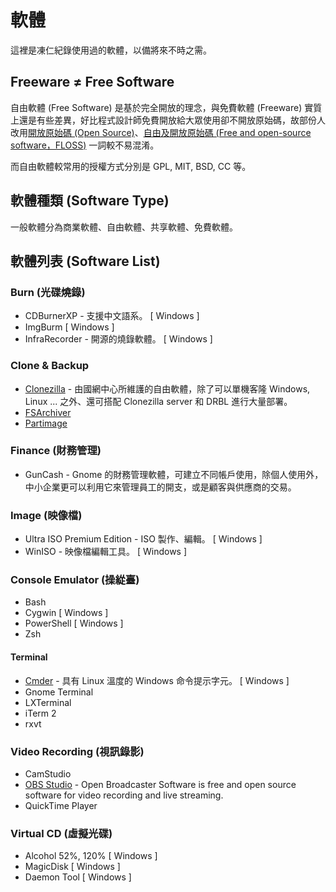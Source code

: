 # 軟體

這裡是凍仁紀錄使用過的軟體，以備將來不時之需。


## Freeware ≠ Free Software

自由軟體 (Free Software) 是基於完全開放的理念，與免費軟體 (Freeware) 實質上還是有些差異，好比程式設計師免費開放給大眾使用卻不開放原始碼，故部份人改用[開放原始碼 (Open Source)][open_source]、[自由及開放原始碼 (Free and open-source software，FLOSS)][floss] 一詞較不易混淆。

而自由軟體較常用的授權方式分別是 GPL, MIT, BSD, CC 等。


## 軟體種類 (Software Type)

一般軟體分為商業軟體、自由軟體、共享軟體、免費軟體。

[open_source]: https://zh.wikipedia.org/wiki/开放源代码
[floss]: https://zh.wikipedia.org/wiki/自由及开放源代码软件


## 軟體列表 (Software List)

### Burn (光碟燒錄)

- CDBurnerXP - 支援中文語系。 [ Windows ]
- ImgBurm [ Windows ]
- InfraRecorder - 開源的燒錄軟體。 [ Windows ]


### Clone & Backup

- [Clonezilla][clonezilla] - 由國網中心所維護的自由軟體，除了可以單機客隆 Windows, Linux ... 之外、還可搭配 Clonezilla server 和 DRBL 進行大量部署。
- [FSArchiver][fsarchiver]
- [Partimage][partimage]

[clonezilla]: http://clonezilla.nchc.org.tw/
[fsarchiver]: http://www.fsarchiver.org/
[partimage]: http://www.partimage.org/


### Finance (財務管理)

- GunCash - Gnome 的財務管理軟體，可建立不同帳戶使用，除個人使用外，中小企業更可以利用它來管理員工的開支，或是顧客與供應商的交易。


### Image (映像檔)

- Ultra ISO Premium Edition - ISO 製作、編輯。 [ Windows ]
- WinISO - 映像檔編輯工具。 [ Windows ]


### Console Emulator (操緃臺)

- Bash
- Cygwin [ Windows ]
- PowerShell [ Windows ]
- Zsh

#### Terminal

- [Cmder][cmder] - 具有 Linux 溫度的 Windows 命令提示字元。 [ Windows ]
- Gnome Terminal
- LXTerminal
- iTerm 2
- rxvt

[cmder]: http://cmder.net


### Video Recording (視訊錄影)

- CamStudio
- [OBS Studio][obs] - Open Broadcaster Software is free and open source software for video recording and live streaming.
- QuickTime Player

[obs]: https://obsproject.com


### Virtual CD (虛擬光碟)

- Alcohol 52%, 120% [ Windows ]
- MagicDisk [ Windows ]
- Daemon Tool [ Windows ]


